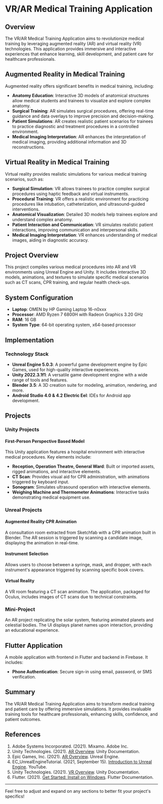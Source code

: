 # VR/AR Medical Training Application

## Overview

The VR/AR Medical Training Application aims to revolutionize medical training by leveraging augmented reality (AR) and virtual reality (VR) technologies. This application provides immersive and interactive experiences that enhance learning, skill development, and patient care for healthcare professionals.

## Augmented Reality in Medical Training

Augmented reality offers significant benefits in medical training, including:

- **Anatomy Education**: Interactive 3D models of anatomical structures allow medical students and trainees to visualize and explore complex anatomy.
- **Surgical Training**: AR simulates surgical procedures, offering real-time guidance and data overlays to improve precision and decision-making.
- **Patient Simulations**: AR creates realistic patient scenarios for trainees to practice diagnostic and treatment procedures in a controlled environment.
- **Medical Imaging Interpretation**: AR enhances the interpretation of medical imaging, providing additional information and 3D reconstructions.

## Virtual Reality in Medical Training

Virtual reality provides realistic simulations for various medical training scenarios, such as:

- **Surgical Simulation**: VR allows trainees to practice complex surgical procedures using haptic feedback and virtual instruments.
- **Procedural Training**: VR offers a realistic environment for practicing procedures like intubation, catheterization, and ultrasound-guided interventions.
- **Anatomical Visualization**: Detailed 3D models help trainees explore and understand complex anatomy.
- **Patient Interaction and Communication**: VR simulates realistic patient interactions, improving communication and interpersonal skills.
- **Medical Imaging Interpretation**: VR enhances understanding of medical images, aiding in diagnostic accuracy.

## Project Overview

This project compiles various medical procedures into AR and VR environments using Unreal Engine and Unity. It includes interactive 3D models, animations, and textures to simulate specific medical scenarios such as CT scans, CPR training, and regular health check-ups.

## System Configuration

- **Laptop**: OMEN by HP Gaming Laptop 16-n0xxx
- **Processor**: AMD Ryzen 7 6800H with Radeon Graphics 3.20 GHz
- **RAM**: 16 GB
- **System Type**: 64-bit operating system, x64-based processor

## Implementation

### Technology Stack

- **Unreal Engine 5.0.3**: A powerful game development engine by Epic Games, used for high-quality interactive experiences.
- **Unity 2022.3.1f1**: A versatile game development engine with a wide range of tools and features.
- **Blender 3.5**: A 3D creation suite for modeling, animation, rendering, and more.
- **Android Studio 4.0 & 4.2 Electric Eel**: IDEs for Android app development.

## Projects

### Unity Projects

#### First-Person Perspective Based Model

This Unity application features a hospital environment with interactive medical procedures. Key elements include:

- **Reception, Operation Theatre, General Ward**: Built or imported assets, rigged animations, and interactive elements.
- **CT Scan**: Provides visual aid for CPR administration, with animations triggered by keyboard input.
- **Sonogram**: Simulates ultrasound operation with interactive elements.
- **Weighing Machine and Thermometer Animations**: Interactive tasks demonstrating medical equipment use.

### Unreal Projects

#### Augmented Reality CPR Animation

A consultation room extracted from Sketchfab with a CPR animation built in Blender. The AR session is triggered by scanning a candidate image, displaying the animation in real-time.

#### Instrument Selection

Allows users to choose between a syringe, mask, and dropper, with each instrument's appearance triggered by scanning specific book covers.

#### Virtual Reality

A VR room featuring a CT scan animation. The application, packaged for Oculus, includes images of CT scans due to technical constraints.

### Mini-Project

An AR project replicating the solar system, featuring animated planets and celestial bodies. The UI displays planet names upon interaction, providing an educational experience.

## Flutter Application

A mobile application with frontend in Flutter and backend in Firebase. It includes:

- **Phone Authentication**: Secure sign-in using email, password, or SMS verification.

## Summary

The VR/AR Medical Training Application aims to transform medical training and patient care by offering immersive simulations. It provides invaluable training tools for healthcare professionals, enhancing skills, confidence, and patient outcomes.

## References

1. Adobe Systems Incorporated. (2021). Mixamo. Adobe Inc.
2. Unity Technologies. (2021). [AR Overview](https://docs.unity3d.com/Manual/AROverview.html). Unity Documentation.
3. Epic Games, Inc. (2021). [AR Overview](https://docs.unrealengine.com/4.26/en-US/SharingAndReleasing/XRDevelopment/AR/HandheldAR/AROverview/). Unreal Engine.
4. EC_UnrealEngineTutorial. (2021, September 15). [Introduction to Unreal Engine](https://www.youtube.com/watch?v=ABC123). YouTube.
5. Unity Technologies. (2021). [VR Overview](https://docs.unity3d.com/Manual/VROverview.html). Unity Documentation.
6. Flutter. (2021). [Get Started: Install on Windows](https://docs.flutter.dev/get-started/install/windows). Flutter Documentation.

---

Feel free to adjust and expand on any sections to better fit your project's specifics!
